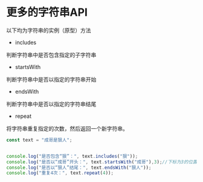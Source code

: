 # 更多的字符串API

以下均为字符串的实例（原型）方法

- includes

判断字符串中是否包含指定的子字符串

- startsWith

判断字符串中是否以指定的字符串开始

- endsWith

判断字符串中是否以指定的字符串结尾

- repeat

将字符串重复指定的次数，然后返回一个新字符串。

```js
const text = "成哥是狠人";


console.log("是否包含“狠”：", text.includes("狠"));
console.log("是否以“成哥”开头：", text.startsWith("成哥"),3);//下标为3的位置开始找
console.log("是否以“狠人”结尾：", text.endsWith("狠人"));
console.log("重复4次：", text.repeat(4));
```
